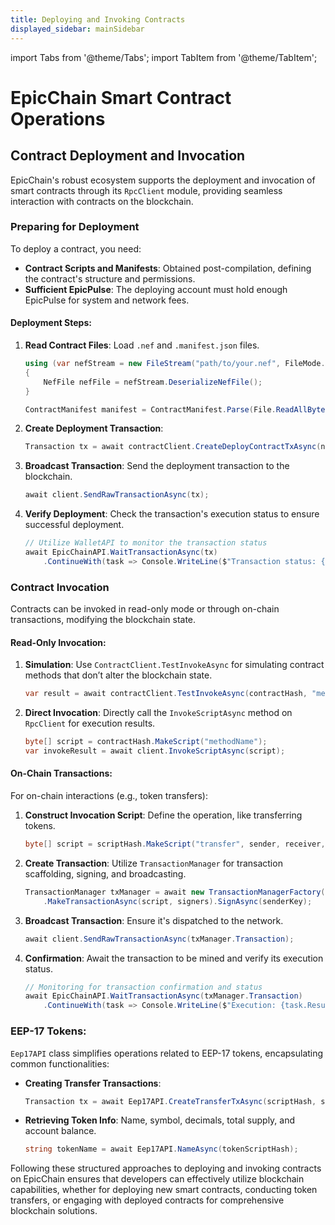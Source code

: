 ```yaml
---
title: Deploying and Invoking Contracts
displayed_sidebar: mainSidebar
---
```


import Tabs from '@theme/Tabs';
import TabItem from '@theme/TabItem';





# EpicChain Smart Contract Operations

## Contract Deployment and Invocation

EpicChain's robust ecosystem supports the deployment and invocation of smart contracts through its `RpcClient` module, providing seamless interaction with contracts on the blockchain.

### Preparing for Deployment

To deploy a contract, you need:

- **Contract Scripts and Manifests**: Obtained post-compilation, defining the contract's structure and permissions.
- **Sufficient EpicPulse**: The deploying account must hold enough EpicPulse for system and network fees.

#### Deployment Steps:

1. **Read Contract Files**: Load `.nef` and `.manifest.json` files.
    ```csharp
    using (var nefStream = new FileStream("path/to/your.nef", FileMode.Open, FileAccess.Read))
    {
        NefFile nefFile = nefStream.DeserializeNefFile();
    }

    ContractManifest manifest = ContractManifest.Parse(File.ReadAllBytes("path/to/your.manifest.json"));
    ```

2. **Create Deployment Transaction**:
    ```csharp
    Transaction tx = await contractClient.CreateDeployContractTxAsync(nefFile.ToArray(), manifest, senderKeyPair);
    ```

3. **Broadcast Transaction**: Send the deployment transaction to the blockchain.
    ```csharp
    await client.SendRawTransactionAsync(tx);
    ```

4. **Verify Deployment**: Check the transaction's execution status to ensure successful deployment.
    ```csharp
    // Utilize WalletAPI to monitor the transaction status
    await EpicChainAPI.WaitTransactionAsync(tx)
        .ContinueWith(task => Console.WriteLine($"Transaction status: {task.Result.VMState}"));
    ```

### Contract Invocation

Contracts can be invoked in read-only mode or through on-chain transactions, modifying the blockchain state.

#### Read-Only Invocation:

1. **Simulation**: Use `ContractClient.TestInvokeAsync` for simulating contract methods that don’t alter the blockchain state.
    ```csharp
    var result = await contractClient.TestInvokeAsync(contractHash, "methodName");
    ```

2. **Direct Invocation**: Directly call the `InvokeScriptAsync` method on `RpcClient` for execution results.
    ```csharp
    byte[] script = contractHash.MakeScript("methodName");
    var invokeResult = await client.InvokeScriptAsync(script);
    ```

#### On-Chain Transactions:

For on-chain interactions (e.g., token transfers):

1. **Construct Invocation Script**: Define the operation, like transferring tokens.
    ```csharp
    byte[] script = scriptHash.MakeScript("transfer", sender, receiver, amount);
    ```

2. **Create Transaction**: Utilize `TransactionManager` for transaction scaffolding, signing, and broadcasting.
    ```csharp
    TransactionManager txManager = await new TransactionManagerFactory(client)
        .MakeTransactionAsync(script, signers).SignAsync(senderKey);
    ```

3. **Broadcast Transaction**: Ensure it's dispatched to the network.
    ```csharp
    await client.SendRawTransactionAsync(txManager.Transaction);
    ```

4. **Confirmation**: Await the transaction to be mined and verify its execution status.
    ```csharp
    // Monitoring for transaction confirmation and status
    await EpicChainAPI.WaitTransactionAsync(txManager.Transaction)
        .ContinueWith(task => Console.WriteLine($"Execution: {task.Result.VMState}"));
    ```

### EEP-17 Tokens:

`Eep17API` class simplifies operations related to EEP-17 tokens, encapsulating common functionalities:

- **Creating Transfer Transactions**:
    ```csharp
    Transaction tx = await Eep17API.CreateTransferTxAsync(scriptHash, senderKeyPair, receiver, amount);
    ```

- **Retrieving Token Info**: Name, symbol, decimals, total supply, and account balance.
    ```csharp
    string tokenName = await Eep17API.NameAsync(tokenScriptHash);
    ```

Following these structured approaches to deploying and invoking contracts on EpicChain ensures that developers can effectively utilize blockchain capabilities, whether for deploying new smart contracts, conducting token transfers, or engaging with deployed contracts for comprehensive blockchain solutions.





















<br/>